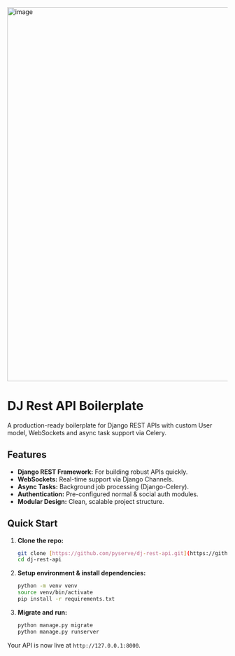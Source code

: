 <img width="1892" height="854" alt="image" src="https://github.com/user-attachments/assets/92c5284d-a34e-4d98-b0c2-e94353c3757c" />

# DJ Rest API Boilerplate

A production-ready boilerplate for Django REST APIs with custom User model, WebSockets and async task support via Celery.

## Features

- **Django REST Framework:** For building robust APIs quickly.
- **WebSockets:** Real-time support via Django Channels.
- **Async Tasks:** Background job processing (Django-Celery).
- **Authentication:** Pre-configured normal & social auth modules.
- **Modular Design:** Clean, scalable project structure.

## Quick Start

1.  **Clone the repo:**

    ```sh
    git clone [https://github.com/pyserve/dj-rest-api.git](https://github.com/pyserve/dj-rest-api.git)
    cd dj-rest-api
    ```

2.  **Setup environment & install dependencies:**

    ```sh
    python -m venv venv
    source venv/bin/activate
    pip install -r requirements.txt
    ```

3.  **Migrate and run:**
    ```sh
    python manage.py migrate
    python manage.py runserver
    ```

Your API is now live at `http://127.0.0.1:8000`.
